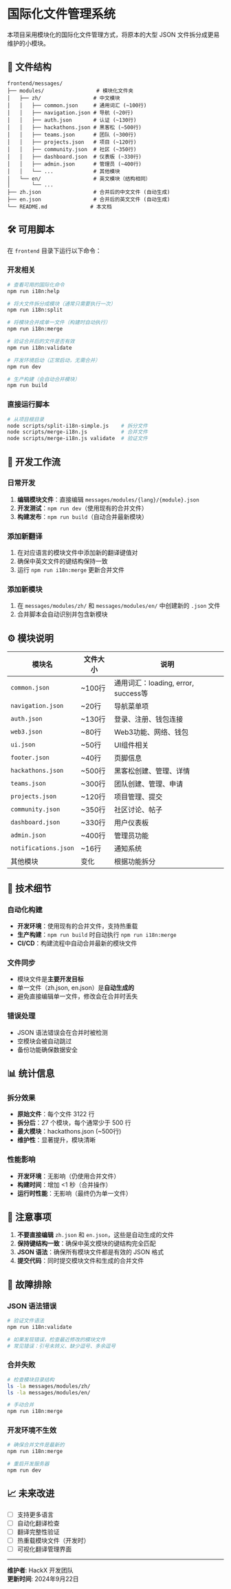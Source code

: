 # 国际化文件管理系统

本项目采用模块化的国际化文件管理方式，将原本的大型 JSON 文件拆分成更易维护的小模块。

## 📁 文件结构

```
frontend/messages/
├── modules/                 # 模块化文件夹
│   ├── zh/                 # 中文模块
│   │   ├── common.json     # 通用词汇 (~100行)
│   │   ├── navigation.json # 导航 (~20行)
│   │   ├── auth.json       # 认证 (~130行)
│   │   ├── hackathons.json # 黑客松 (~500行)
│   │   ├── teams.json      # 团队 (~300行)
│   │   ├── projects.json   # 项目 (~120行)
│   │   ├── community.json  # 社区 (~350行)
│   │   ├── dashboard.json  # 仪表板 (~330行)
│   │   ├── admin.json      # 管理员 (~400行)
│   │   └── ...             # 其他模块
│   └── en/                 # 英文模块（结构相同）
│       └── ...
├── zh.json                 # 合并后的中文文件 (自动生成)
├── en.json                 # 合并后的英文文件 (自动生成)
└── README.md              # 本文档
```

## 🛠️ 可用脚本

在 `frontend` 目录下运行以下命令：

### 开发相关
```bash
# 查看可用的国际化命令
npm run i18n:help

# 将大文件拆分成模块（通常只需要执行一次）
npm run i18n:split

# 将模块合并成单一文件（构建时自动执行）
npm run i18n:merge

# 验证合并后的文件是否有效
npm run i18n:validate

# 开发环境启动（正常启动，无需合并）
npm run dev

# 生产构建（会自动合并模块）
npm run build
```

### 直接运行脚本
```bash
# 从项目根目录
node scripts/split-i18n-simple.js    # 拆分文件
node scripts/merge-i18n.js           # 合并文件
node scripts/merge-i18n.js validate  # 验证文件
```

## 📝 开发工作流

### 日常开发
1. **编辑模块文件**：直接编辑 `messages/modules/{lang}/{module}.json`
2. **开发测试**：`npm run dev`（使用现有的合并文件）
3. **构建发布**：`npm run build`（自动合并最新模块）

### 添加新翻译
1. 在对应语言的模块文件中添加新的翻译键值对
2. 确保中英文文件的键结构保持一致
3. 运行 `npm run i18n:merge` 更新合并文件

### 添加新模块
1. 在 `messages/modules/zh/` 和 `messages/modules/en/` 中创建新的 `.json` 文件
2. 合并脚本会自动识别并包含新模块

## ⚙️ 模块说明

| 模块名 | 文件大小 | 说明 |
|--------|----------|------|
| `common.json` | ~100行 | 通用词汇：loading, error, success等 |
| `navigation.json` | ~20行 | 导航菜单项 |
| `auth.json` | ~130行 | 登录、注册、钱包连接 |
| `web3.json` | ~80行 | Web3功能、网络、钱包 |
| `ui.json` | ~50行 | UI组件相关 |
| `footer.json` | ~40行 | 页脚信息 |
| `hackathons.json` | ~500行 | 黑客松创建、管理、详情 |
| `teams.json` | ~300行 | 团队创建、管理、申请 |
| `projects.json` | ~120行 | 项目管理、提交 |
| `community.json` | ~350行 | 社区讨论、帖子 |
| `dashboard.json` | ~330行 | 用户仪表板 |
| `admin.json` | ~400行 | 管理员功能 |
| `notifications.json` | ~16行 | 通知系统 |
| 其他模块 | 变化 | 根据功能拆分 |

## 🔧 技术细节

### 自动化构建
- **开发环境**：使用现有的合并文件，支持热重载
- **生产构建**：`npm run build` 时自动执行 `npm run i18n:merge`
- **CI/CD**：构建流程中自动合并最新的模块文件

### 文件同步
- 模块文件是**主要开发目标**
- 单一文件（zh.json, en.json）是**自动生成的**
- 避免直接编辑单一文件，修改会在合并时丢失

### 错误处理
- JSON 语法错误会在合并时被检测
- 空模块会被自动跳过
- 备份功能确保数据安全

## 📊 统计信息

### 拆分效果
- **原始文件**：每个文件 3122 行
- **拆分后**：27 个模块，每个通常少于 500 行
- **最大模块**：hackathons.json (~500行)
- **维护性**：显著提升，模块清晰

### 性能影响
- **开发环境**：无影响（仍使用合并文件）
- **构建时间**：增加 <1 秒（合并操作）
- **运行时性能**：无影响（最终仍为单一文件）

## 🚨 注意事项

1. **不要直接编辑** `zh.json` 和 `en.json`，这些是自动生成的文件
2. **保持键结构一致**：确保中英文模块的键结构完全匹配
3. **JSON 语法**：确保所有模块文件都是有效的 JSON 格式
4. **提交代码**：同时提交模块文件和生成的合并文件

## 🛟 故障排除

### JSON 语法错误
```bash
# 验证文件语法
npm run i18n:validate

# 如果发现错误，检查最近修改的模块文件
# 常见错误：引号未转义、缺少逗号、多余逗号
```

### 合并失败
```bash
# 检查模块目录结构
ls -la messages/modules/zh/
ls -la messages/modules/en/

# 手动合并
npm run i18n:merge
```

### 开发环境不生效
```bash
# 确保合并文件是最新的
npm run i18n:merge

# 重启开发服务器
npm run dev
```

## 📈 未来改进

- [ ] 支持更多语言
- [ ] 自动化翻译检查
- [ ] 翻译完整性验证
- [ ] 热重载模块文件（开发时）
- [ ] 可视化翻译管理界面

---

**维护者**: HackX 开发团队  
**更新时间**: 2024年9月22日
